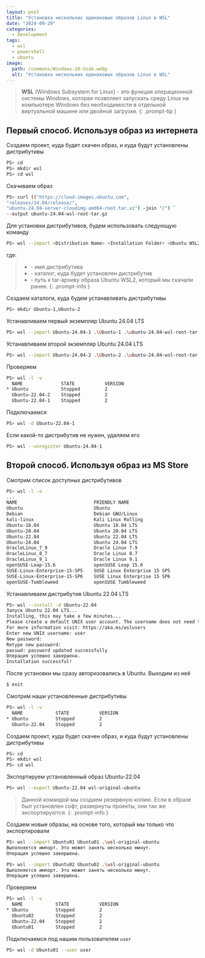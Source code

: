 ```yaml
---
layout: post
title: "Установка нескольких одинаковых образов Linux в WSL"
date: "2024-09-29"
categories:
  - Development
tags:
  - wsl
  - powershell
  - ubuntu
image:
  path: /commons/Windows-10-Uzak.webp
  alt: "Установка нескольких одинаковых образов Linux в WSL"
---
```


> **WSL** (Windows Subsystem for Linux) - это функция операционной системы Windows, которая позволяет запускать среду Linux на компьютере Windows без необходимости в отдельной виртуальной машине или двойной загрузке.
{: .prompt-tip }

## Первый способ. Используя образ из интернета

Создаем проект, куда будет скачен образ, и куда будут установлены дистрибутивы

```sh
PS> cd
PS> mkdir wsl
PS> cd wsl
```

Скачиваем образ

```sh
PS> curl (("https://cloud-images.ubuntu.com",
"releases/24.04/release/",
"ubuntu-24.04-server-cloudimg-amd64-root.tar.xz") -join "/") `
--output ubuntu-24.04-wsl-root-tar.gz
```

Для установки дистрибутивов, будем использовать следующую команду

```sh
PS> wsl --import <Distribution Name> <Installation Folder> <Ubuntu WSL2 Image Tarball path>
```

где:
> - <Distribution Name> - имя дистрибутива
> - <Installation Folder> - каталог, куда будет установлен дистрибутив
> - <Ubuntu Tarball path> - путь к tar-архиву образа Ubuntu WSL2, который мы скачали ранее.
{: .prompt-info }

Создаем каталоги, куда будем устанавливать дистрибутивы

```sh
PS> mkdir Ubuntu-1,Ubuntu-2
```

Устанавливаем первый экземпляр Ubuntu 24.04 LTS

```sh
PS> wsl --import Ubuntu-24.04-1 .\Ubuntu-1 .\ubuntu-24.04-wsl-root-tar.gz
```

Устанавливаем второй экземпляр Ubuntu 24.04 LTS

```sh
PS> wsl --import Ubuntu-24.04-2 .\Ubuntu-2 .\ubuntu-24.04-wsl-root-tar.gz
```

Проверяем
```sh
PS> wsl -l -v
  NAME              STATE           VERSION
* Ubuntu            Stopped         2
  Ubuntu-22.04-2    Stopped         2
  Ubuntu-22.04-1    Stopped         2
```

Подключаемся

```sh
PS> wsl -d Ubuntu-22.04-1
```

Если какой-то дистрибутив не нужен, удаляем его

```sh
PS> wsl --unregister Ubuntu-24.04-1
```

## Второй способ. Используя образ из MS Store

Смотрим список доступных дистрибутивов

```sh
PS> wsl -l -o
...
NAME                            FRIENDLY NAME
Ubuntu                          Ubuntu
Debian                          Debian GNU/Linux
kali-linux                      Kali Linux Rolling
Ubuntu-18.04                    Ubuntu 18.04 LTS
Ubuntu-20.04                    Ubuntu 20.04 LTS
Ubuntu-22.04                    Ubuntu 22.04 LTS
Ubuntu-24.04                    Ubuntu 24.04 LTS
OracleLinux_7_9                 Oracle Linux 7.9
OracleLinux_8_7                 Oracle Linux 8.7
OracleLinux_9_1                 Oracle Linux 9.1
openSUSE-Leap-15.6              openSUSE Leap 15.6
SUSE-Linux-Enterprise-15-SP5    SUSE Linux Enterprise 15 SP5
SUSE-Linux-Enterprise-15-SP6    SUSE Linux Enterprise 15 SP6
openSUSE-Tumbleweed             openSUSE Tumbleweed
```

Устанавливаем дистрибутив Ubuntu 22.04 LTS

```sh
PS> wsl --install -d Ubuntu-22.04
Запуск Ubuntu 22.04 LTS...
Installing, this may take a few minutes...
Please create a default UNIX user account. The username does not need to match your Windows username.
For more information visit: https://aka.ms/wslusers
Enter new UNIX username: user
New password:
Retype new password:
passwd: password updated successfully
Операция успешно завершена.
Installation successful!
```

После установки мы сразу авторизовались в Ubuntu. Выходим из неё

```sh
$ exit
```

Смотрим наши установленные дистрибутивы

```sh
PS> wsl -l -v
  NAME            STATE           VERSION
* Ubuntu          Stopped         2
  Ubuntu-22.04    Stopped         2
```

Создаем проект, куда будет скачен образ, и куда будут установлены дистрибутивы

```sh
PS> cd
PS> mkdir wsl
PS> cd wsl
```

Экспортируем установленный образ Ubuntu-22.04

```sh
PS> wsl --export Ubuntu-22.04 wsl-original-ubuntu
```

> Данной командой мы создаем резервную копию. Если в образе был установлен софт, развернуты проекты, они так же экспортируются.
{: .prompt-info }

Создаем новые образы, на основе того, который мы только что экспортировали

```sh
PS> wsl --import Ubuntu01 Ubuntu01 .\wsl-original-ubuntu
Выполняется импорт. Это может занять несколько минут.
Операция успешно завершена.

PS> wsl --import Ubuntu02 Ubuntu02 .\wsl-original-ubuntu
Выполняется импорт. Это может занять несколько минут.
Операция успешно завершена.
```

Проверяем

```sh
PS> wsl -l -v
  NAME            STATE           VERSION
* Ubuntu          Stopped         2
  Ubuntu02        Stopped         2
  Ubuntu-22.04    Stopped         2
  Ubuntu01        Stopped         2
```

Подключаемся под нашим пользователем `user`

```sh
PS> wsl -d Ubuntu01 --user user
```
